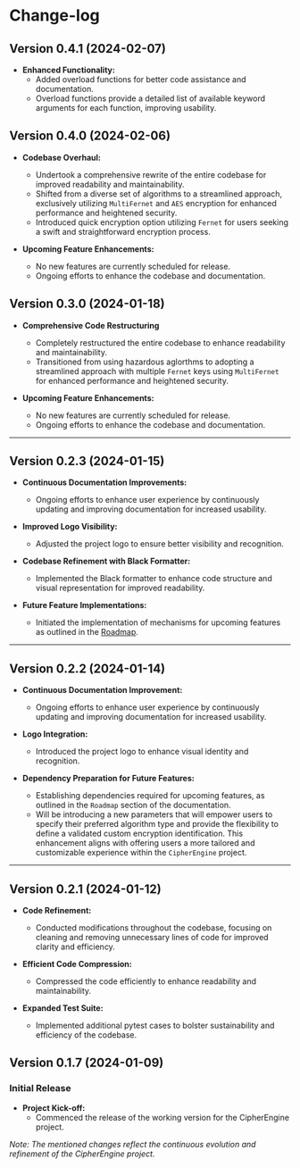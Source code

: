 # Change-log

## Version 0.4.1 (2024-02-07)
- **Enhanced Functionality:**
  - Added overload functions for better code assistance and documentation.
  - Overload functions provide a detailed list of available keyword arguments for each function, improving usability.

## Version 0.4.0 (2024-02-06)
- **Codebase Overhaul:**
  - Undertook a comprehensive rewrite of the entire codebase for improved readability and maintainability.
  - Shifted from a diverse set of algorithms to a streamlined approach, exclusively utilizing `MultiFernet` and `AES` encryption for enhanced performance and heightened security.
  - Introduced quick encryption option utilizing `Fernet` for users seeking a swift and straightforward encryption process.

- **Upcoming Feature Enhancements:**
  - No new features are currently scheduled for release.
  - Ongoing efforts to enhance the codebase and documentation.


## Version 0.3.0 (2024-01-18)
- **Comprehensive Code Restructuring**
  - Completely restructured the entire codebase to enhance readability and maintainability.
  - Transitioned from using hazardous aglorthms to adopting a streamlined approach with multiple `Fernet` keys using `MultiFernet` for enhanced performance and heightened security.

- **Upcoming Feature Enhancements:**
  - No new features are currently scheduled for release.
  - Ongoing efforts to enhance the codebase and documentation.
---

## Version 0.2.3 (2024-01-15)
- **Continuous Documentation Improvements:**
  - Ongoing efforts to enhance user experience by continuously updating and improving documentation for increased usability.

- **Improved Logo Visibility:**
  - Adjusted the project logo to ensure better visibility and recognition.

- **Codebase Refinement with Black Formatter:**
  - Implemented the Black formatter to enhance code structure and visual representation for improved readability.

- **Future Feature Implementations:**
  - Initiated the implementation of mechanisms for upcoming features as outlined in the [Roadmap](./README.md#Roadmap).
  
---

## Version 0.2.2 (2024-01-14)
- **Continuous Documentation Improvement:**
  - Ongoing efforts to enhance user experience by continuously updating and improving documentation for increased usability.

- **Logo Integration:**
  - Introduced the project logo to enhance visual identity and recognition.

- **Dependency Preparation for Future Features:**
  - Establishing dependencies required for upcoming features, as outlined in the `Roadmap` section of the documentation.
  - Will be introducing a new parameters that will empower users to specify their preferred algorithm type and provide the flexibility to define a validated custom encryption identification. This enhancement aligns with offering users a more tailored and customizable experience within the `CipherEngine` project.
---

## Version 0.2.1 (2024-01-12)
- **Code Refinement:**
  - Conducted modifications throughout the codebase, focusing on cleaning and removing unnecessary lines of code for improved clarity and efficiency.

- **Efficient Code Compression:**
  - Compressed the code efficiently to enhance readability and maintainability.

- **Expanded Test Suite:**
  - Implemented additional pytest cases to bolster sustainability and efficiency of the codebase.

## Version 0.1.7 (2024-01-09)

### Initial Release

- **Project Kick-off:**
  - Commenced the release of the working version for the CipherEngine project.

*Note: The mentioned changes reflect the continuous evolution and refinement of the CipherEngine project.*